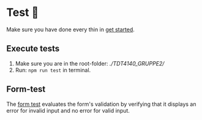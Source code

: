 # Test 🧪

Make sure you have done every thin in [get started](./../../README.md#get-started-🔄).

## Execute tests

1. Make sure you are in the root-folder: _./TDT4140_GRUPPE2/_
2. Run: `npm run test` in terminal.

## Form-test

The [form test](./form.test.tsx) evaluates the form's validation by verifying that it displays an error for invalid input and no error for valid input.
